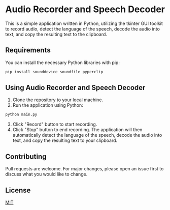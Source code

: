 # Audio Recorder and Speech Decoder

This is a simple application written in Python, utilizing the tkinter GUI toolkit to record audio, detect the language of the speech, decode the audio into text, and copy the resulting text to the clipboard.

## Requirements
You can install the necessary Python libraries with pip:
```sh
pip install sounddevice soundfile pyperclip
```
## Using Audio Recorder and Speech Decoder
1. Clone the repository to your local machine.
2. Run the application using Python:
```sh
python main.py
```
3. Click "Record" button to start recording.
4. Click "Stop" button to end recording. The application will then automatically detect the language of the speech, decode the audio into text, and copy the resulting text to your clipboard.

## Contributing
Pull requests are welcome. For major changes, please open an issue first to discuss what you would like to change. 

## License
[MIT](https://choosealicense.com/licenses/mit/)
